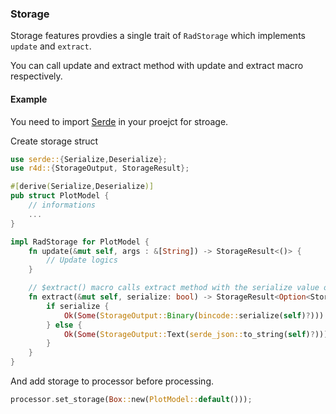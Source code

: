 ### Storage

Storage features provdies a single trait of ```RadStorage``` which implements
```update``` and ```extract```.

You can call update and extract method with update and extract macro
respectively.

#### Example

You need to import [Serde](https://github.com/serde-rs/serde) in your proejct
for stroage.

Create storage struct

```rust
use serde::{Serialize,Deserialize};
use r4d::{StorageOutput, StorageResult};

#[derive(Serialize,Deserialize)]
pub struct PlotModel {
    // informations
    ...
}

impl RadStorage for PlotModel {
    fn update(&mut self, args : &[String]) -> StorageResult<()> {
        // Update logics
    }

    // $extract() macro calls extract method with the serialize value of "false"
    fn extract(&mut self, serialize: bool) -> StorageResult<Option<StorageOutput>> {
        if serialize {
            Ok(Some(StorageOutput::Binary(bincode::serialize(self)?)))
        } else {
            Ok(Some(StorageOutput::Text(serde_json::to_string(self)?)))
        }
    }
}
```
And add storage to processor before processing.

```rust
processor.set_storage(Box::new(PlotModel::default()));
```
